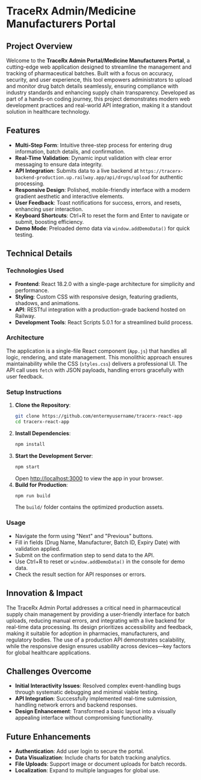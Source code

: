
# TraceRx Admin/Medicine Manufacturers Portal

## Project Overview
Welcome to the **TraceRx Admin Portal/Medicine Manufacturers Portal**, a cutting-edge web application designed to streamline the management and tracking of pharmaceutical batches. Built with a focus on accuracy, security, and user experience, this tool empowers administrators to upload and monitor drug batch details seamlessly, ensuring compliance with industry standards and enhancing supply chain transparency. Developed as part of a hands-on coding journey, this project demonstrates modern web development practices and real-world API integration, making it a standout solution in healthcare technology.

## Features
- **Multi-Step Form**: Intuitive three-step process for entering drug information, batch details, and confirmation.
- **Real-Time Validation**: Dynamic input validation with clear error messaging to ensure data integrity.
- **API Integration**: Submits data to a live backend at `https://tracerx-backend-production.up.railway.app/api/drugs/upload` for authentic processing.
- **Responsive Design**: Polished, mobile-friendly interface with a modern gradient aesthetic and interactive elements.
- **User Feedback**: Toast notifications for success, errors, and resets, enhancing user interaction.
- **Keyboard Shortcuts**: Ctrl+R to reset the form and Enter to navigate or submit, boosting efficiency.
- **Demo Mode**: Preloaded demo data via `window.addDemoData()` for quick testing.

## Technical Details
### Technologies Used
- **Frontend**: React 18.2.0 with a single-page architecture for simplicity and performance.
- **Styling**: Custom CSS with responsive design, featuring gradients, shadows, and animations.
- **API**: RESTful integration with a production-grade backend hosted on Railway.
- **Development Tools**: React Scripts 5.0.1 for a streamlined build process.

### Architecture
The application is a single-file React component (`App.js`) that handles all logic, rendering, and state management. This monolithic approach ensures maintainability while the CSS (`styles.css`) delivers a professional UI. The API call uses `fetch` with JSON payloads, handling errors gracefully with user feedback.

### Setup Instructions
1. **Clone the Repository**:
   ```bash
   git clone https://github.com/entermyusername/tracerx-react-app
   cd tracerx-react-app
2. **Install Dependencies**:
   ```bash
   npm install
   ```
3. **Start the Development Server**:
   ```bash
   npm start
   ```
   Open [http://localhost:3000](http://localhost:3000) to view the app in your browser.
4. **Build for Production**:
   ```bash
   npm run build
   ```
   The `build/` folder contains the optimized production assets.

### Usage
- Navigate the form using "Next" and "Previous" buttons.
- Fill in fields (Drug Name, Manufacturer, Batch ID, Expiry Date) with validation applied.
- Submit on the confirmation step to send data to the API.
- Use Ctrl+R to reset or `window.addDemoData()` in the console for demo data.
- Check the result section for API responses or errors.

## Innovation & Impact
The TraceRx Admin Portal addresses a critical need in pharmaceutical supply chain management by providing a user-friendly interface for batch uploads, reducing manual errors, and integrating with a live backend for real-time data processing. Its design prioritizes accessibility and feedback, making it suitable for adoption in pharmacies, manufacturers, and regulatory bodies. The use of a production API demonstrates scalability, while the responsive design ensures usability across devices—key factors for global healthcare applications.

## Challenges Overcome
- **Initial Interactivity Issues**: Resolved complex event-handling bugs through systematic debugging and minimal viable testing.
- **API Integration**: Successfully implemented real-time submission, handling network errors and backend responses.
- **Design Enhancement**: Transformed a basic layout into a visually appealing interface without compromising functionality.

## Future Enhancements
- **Authentication**: Add user login to secure the portal.
- **Data Visualization**: Include charts for batch tracking analytics.
- **File Uploads**: Support image or document uploads for batch records.
- **Localization**: Expand to multiple languages for global use.



